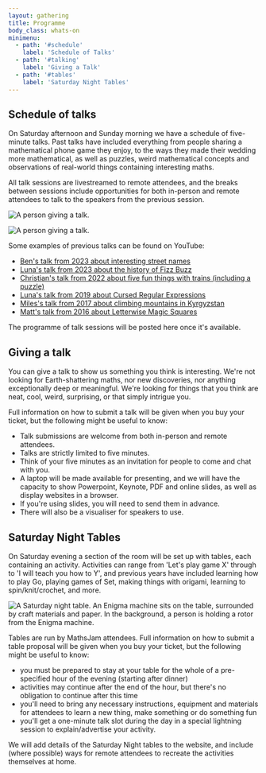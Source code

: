 ```yaml
---
layout: gathering
title: Programme
body_class: whats-on
minimenu:
  - path: '#schedule'
    label: 'Schedule of Talks'
  - path: '#talking'
    label: 'Giving a Talk'
  - path: '#tables'
    label: 'Saturday Night Tables'
---
```


<h2 id="schedule">Schedule of talks</h2>

On Saturday afternoon and Sunday morning we have a schedule of five-minute talks. Past talks have included everything from people sharing a mathematical phone game they enjoy, to the ways they made their wedding more mathematical, as well as puzzles, weird mathematical concepts and observations of real-world things containing interesting maths.

All talk sessions are livestreamed to remote attendees, and the breaks between sessions include opportunities for both in-person and remote attendees to talk to the speakers from the previous session.

![A person giving a talk.](../../images/Talk1.jpg)

![A person giving a talk.](../../images/Talk2.jpg)

Some examples of previous talks can be found on YouTube:

* [Ben's talk from 2023 about interesting street names](https://www.youtube.com/watch?v=MwRbr-MjwII)
* [Luna's talk from 2023 about the history of Fizz Buzz](https://www.youtube.com/watch?v=rwwYmFsiJQM)
* [Christian's talk from 2022 about five fun things with trains (including a puzzle)](https://www.youtube.com/watch?v=aNV23fDvq1Y)
* [Luna's talk from 2019 about Cursed Regular Expressions](https://www.youtube.com/watch?v=Grc0Ak83Pf8)
* [Miles's talk from 2017 about climbing mountains in Kyrgyzstan](https://www.youtube.com/watch?v=0bv6VovSmQ4)
* [Matt's talk from 2016 about Letterwise Magic Squares](https://www.youtube.com/watch?v=cZ1W1vbuYuQ)

The programme of talk sessions will be posted here once it's available.

<h2 id="talking">Giving a talk</h2>

You can give a talk to show us something you think is interesting. We're not looking for Earth-shattering maths, nor new discoveries, nor anything exceptionally deep or meaningful. We're looking for things that you think are neat, cool, weird, surprising, or that simply intrigue you.

Full information on how to submit a talk will be given when you buy your ticket, but the following might be useful to know:

- Talk submissions are welcome from both in-person and remote attendees.
- Talks are strictly limited to five minutes.
- Think of your five minutes as an invitation for people to come and chat with you.
- A laptop will be made available for presenting, and we will have the capacity to show Powerpoint, Keynote, PDF and online slides, as well as display websites in a browser.
- If you're using slides, you will need to send them in advance.
- There will also be a visualiser for speakers to use.

<h2 id="tables">Saturday Night Tables</h2>

On Saturday evening a section of the room will be set up with tables, each containing an activity. Activities can range from 'Let's play game X' through to 'I will teach you how to Y', and previous years have included learning how to play Go, playing games of Set, making things with origami, learning to spin/knit/crochet, and more.

![A Saturday night table. An Enigma machine sits on the table, surrounded by craft materials and paper. In the background, a person is holding a rotor from the Enigma machine.](../../images/SatTables2.jpeg)

Tables are run by MathsJam attendees. Full information on how to submit a table proposal will be given when you buy your ticket, but the following might be useful to know:

- you must be prepared to stay at your table for the whole of a pre-specified hour of the evening (starting after dinner)
- activities may continue after the end of the hour, but there's no obligation to continue after this time
- you'll need to bring any necessary instructions, equipment and materials for attendees to learn a new thing, make something or do something fun
- you'll get a one-minute talk slot during the day in a special lightning session to explain/advertise your activity.

We will add details of the Saturday Night tables to the website, and include (where possible) ways for remote attendees to recreate the activities themselves at home.

